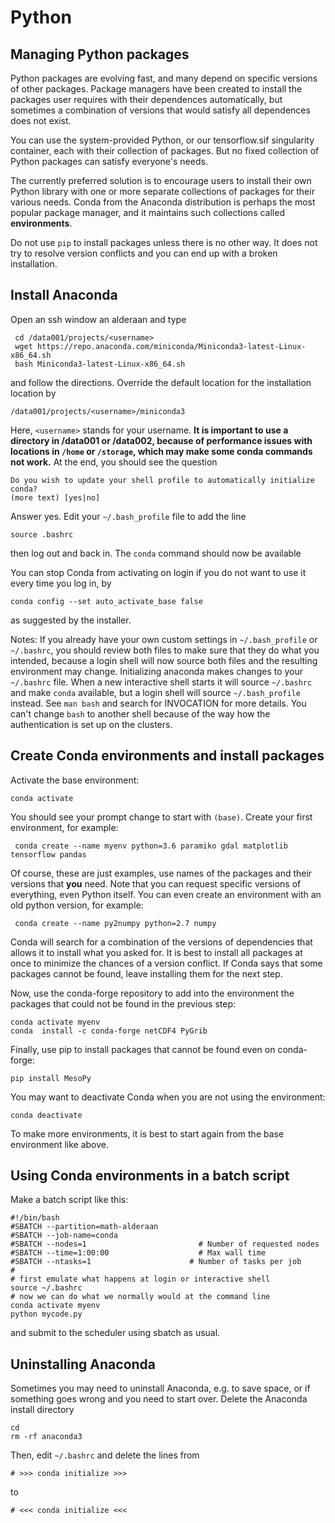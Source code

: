 # Python

## Managing Python packages
Python packages are evolving fast, and many depend on specific versions of other packages. Package managers have been created to 
install the packages user requires with their dependences automatically, but sometimes a combination of versions that would 
satisfy all dependences does not exist. 

You can use the system-provided Python, or our tensorflow.sif singularity container, each with their collection
 of packages. But no fixed collection of Python packages can satisfy everyone's needs.

The currently preferred solution is to encourage users to install their own Python
library with one or more separate collections of packages for their various needs. Conda from the 
Anaconda distribution is perhaps the most popular package manager, and it maintains such collections called **environments**.

Do not use `pip` to install packages unless there is no other way. It does not try to resolve version conflicts and you 
can end up with a broken installation. 
 

## Install Anaconda

Open an ssh window an alderaan and type 

     cd /data001/projects/<username>
     wget https://repo.anaconda.com/miniconda/Miniconda3-latest-Linux-x86_64.sh
     bash Miniconda3-latest-Linux-x86_64.sh

and follow the directions. Override the default location for the installation location by

    /data001/projects/<username>/miniconda3

Here, `<username>` stands for your username. **It is important to use a directory in /data001 or /data002, because of performance issues with locations in `/home` or `/storage`, which may make some conda commands not work.** At the end, you should see the question
    
    Do you wish to update your shell profile to automatically initialize conda? 
    (more text) [yes|no]
    
Answer yes.  Edit your `~/.bash_profile` file to add the line  

    source .bashrc
    
then log out and back in. The `conda` command should now be available
 
You can stop Conda from activating on login if you do not want to use it every time you log in, by

    conda config --set auto_activate_base false

as suggested by the installer. 

Notes: If you already have your own custom settings
in `~/.bash_profile` or `~/.bashrc`, you should review both files to make sure that they do what you intended, 
because a login shell will now source both files and the resulting environment may change. 
Initializing anaconda makes changes to your `~/.bashrc` file. 
When a new interactive shell starts it will source `~/.bashrc` and make `conda` available, 
but a login shell will source `~/.bash_profile` instead. See
`man bash` and search for INVOCATION for more details. 
You can't change `bash` to another shell because of the way how the authentication is set up on the clusters.

## Create Conda environments and install packages

Activate the base environment:
    
    conda activate
    
You should see your prompt change to start with `(base)`. Create your first environment, for example:
    
     conda create --name myenv python=3.6 paramiko gdal matplotlib tensorflow pandas

Of course, these are just examples,  use names of the packages and their versions that **you** need. Note that you can request specific versions of everything, even Python itself.
You can even create an environment with an old python version, for example:

     conda create --name py2numpy python=2.7 numpy

 Conda will search for a combination of the versions of dependencies that allows it
to install what you asked for. It is best to install all packages at once to minimize the chances of a version conflict. 
If Conda says that some packages cannot be found, leave installing them for the next step. 

Now, use the conda-forge repository to add into the environment the packages that could not be found in the previous step:

    conda activate myenv
    conda  install -c conda-forge netCDF4 PyGrib
    
Finally, use pip to install packages that cannot be found even on conda-forge:

    pip install MesoPy

You may want to deactivate Conda when you are not using the environment:

    conda deactivate
    
To make more environments, it is best to start again from the base environment like above.
    
## Using Conda environments in a batch script

Make a batch script like this:

    #!/bin/bash
    #SBATCH --partition=math-alderaan
    #SBATCH --job-name=conda
    #SBATCH --nodes=1                         # Number of requested nodes
    #SBATCH --time=1:00:00                    # Max wall time
    #SBATCH --ntasks=1                      # Number of tasks per job
    #
    # first emulate what happens at login or interactive shell
    source ~/.bashrc
    # now we can do what we normally would at the command line
    conda activate myenv
    python mycode.py
    
and submit to the scheduler using sbatch as usual.

## Uninstalling Anaconda

Sometimes you may need to uninstall Anaconda, e.g. to save space, or if something goes wrong and you need to start over.
Delete the Anaconda install directory

    cd
    rm -rf anaconda3
    
Then, edit `~/.bashrc` and delete the lines from

    # >>> conda initialize >>>
    
to 

    # <<< conda initialize <<<
    

    
    
